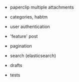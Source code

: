 + paperclip multiple attachments
+ categories, habtm
+ user authentication
+ 'feature' post
+ pagination
+ search (elasticsearch)
+ drafts

+ tests
